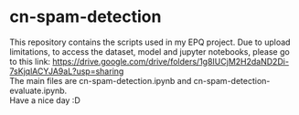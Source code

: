 # cn-spam-detection
This repository contains the scripts used in my EPQ project.
Due to upload limitations, to access the dataset, model and jupyter notebooks, please go to this link: https://drive.google.com/drive/folders/1g8IUCjM2H2daND2Di-7sKjqlACYJA9aL?usp=sharing
<br>The main files are cn-spam-detection.ipynb and cn-spam-detection-evaluate.ipynb.
<br>Have a nice day :D
